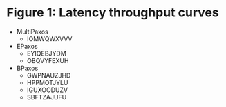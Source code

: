 # Figure 1: Latency throughput curves
- MultiPaxos
    - IOMWQWXVVV
- EPaxos
    - EYIQEBJYDM
    - OBQVYFEXUH
- BPaxos
    - GWPNAUZJHD
    - HPPMOTJYLU
    - IGUXOODUZV
    - SBFTZAJUFU

